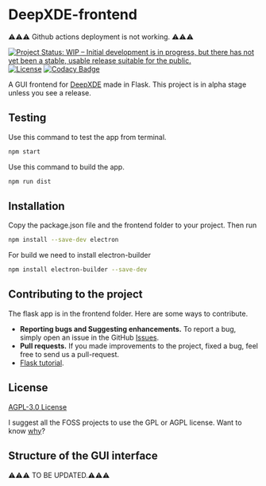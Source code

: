 # DeepXDE-frontend
⚠️⚠️⚠️ Github actions deployment is not working. ⚠️⚠️⚠️


[![Project Status: WIP – Initial development is in progress, but there has not yet been a stable, usable release suitable for the public.](https://www.repostatus.org/badges/latest/wip.svg)](https://www.repostatus.org/#wip)
[![License](https://img.shields.io/github/license/praksharma/DeepXDE-frontend)](https://github.com/praksharma/DeepXDE-frontend/blob/main/LICENSE)
[![Codacy Badge](https://app.codacy.com/project/badge/Grade/04e5558c825a4cc09455565ec52a7874)](https://app.codacy.com/gh/praksharma/DeepXDE-frontend/dashboard?utm_source=gh&utm_medium=referral&utm_content=&utm_campaign=Badge_grade)

A GUI frontend for [DeepXDE](https://deepxde.readthedocs.io/en/latest) made in Flask. This project is in alpha stage unless you see a release.

## Testing
Use this command to test the app from terminal.

```bash
npm start
```

Use this command to build the app.
```bash
npm run dist
```

## Installation
Copy the package.json file and the frontend folder to your project. Then run

```bash
npm install --save-dev electron
```

For build we need to install electron-builder
```bash
npm install electron-builder --save-dev
```

## Contributing to the project

The flask app is in the frontend folder. Here are some ways to contribute.

- **Reporting bugs and Suggesting enhancements.** To report a bug, simply open an issue in the GitHub [Issues](https://github.com/praksharma/DeepXDE-frontend/issues).
- **Pull requests.** If you made improvements to the project, fixed a bug, feel free to send us a pull-request.
- [Flask tutorial](https://blog.miguelgrinberg.com/post/the-flask-mega-tutorial-part-i-hello-world).

## License
[AGPL-3.0 License](https://github.com/praksharma/DeepXDE-frontend/blob/main/LICENSE)

I suggest all the FOSS projects to use the GPL or AGPL license. Want to know [why](https://snyk.io/learn/agpl-license/)?

## Structure of the GUI interface
⚠️⚠️⚠️ TO BE UPDATED.⚠️⚠️⚠️
